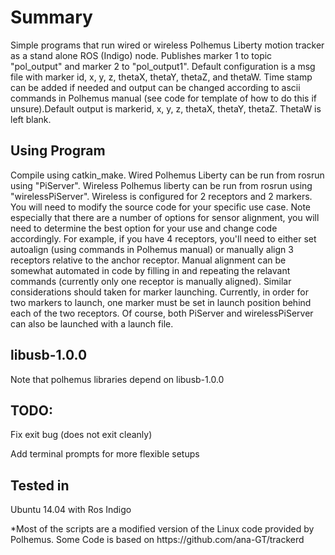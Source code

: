Summary
==============
<p>Simple programs that run wired or wireless Polhemus Liberty motion tracker as a stand alone ROS (Indigo) node. Publishes marker 1 to topic "pol_output" and marker 2 to "pol_output1". Default configuration is a msg file with marker id, x, y, z, thetaX, thetaY, thetaZ, and thetaW. Time stamp can be added if needed and output can be changed according to ascii commands in Polhemus manual (see code for template of how to do this if unsure).Default output is markerid, x, y, z, thetaX, thetaY, thetaZ. ThetaW is left blank. </p>

Using Program
------------
<p>Compile using catkin_make. Wired Polhemus Liberty can be run from rosrun using "PiServer". Wireless Polhemus liberty can be run from rosrun using "wirelessPiServer". Wireless is configured for 2 receptors and 2 markers. You will need to modify the source code for your specific use case. Note especially that there are a number of options for sensor alignment, you will need to determine the best option for your use and change code accordingly. For example, if you have 4 receptors, you'll need to either set autoalign (using commands in Polhemus manual) or manually align 3 receptors relative to the anchor receptor. Manual alignment can be somewhat automated in code by filling in and repeating the relavant commands (currently only one receptor is manually aligned). Similar considerations should taken for marker launching. Currently, in order for two markers to launch, one marker must be set in launch position behind each of the two receptors. Of course, both PiServer and wirelessPiServer can also be launched with a launch file.</p>

libusb-1.0.0
--------------
<p>Note that polhemus libraries depend on libusb-1.0.0</p>

TODO: 
------------------
<p>Fix exit bug (does not exit cleanly)</p>
<p>Add terminal prompts for more flexible setups</p>

Tested in 
---------------
<p>Ubuntu 14.04 with Ros Indigo</p>

<p> </p>

<p>*Most of the scripts are a modified version of the Linux code provided by Polhemus. Some Code is based on https://github.com/ana-GT/trackerd</p>
